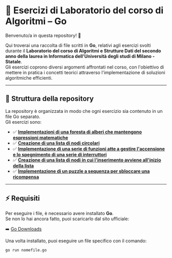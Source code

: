 # 📌 Esercizi di Laboratorio del corso di Algoritmi – Go  

Benvenuto/a in questa repository! 🚀  

Qui troverai una raccolta di file scritti in **Go**, relativi agli esercizi svolti durante il **Laboratorio del corso di Algoritmi e Strutture Dati del secondo anno della laurea in Informatica 
dell'Università degli studi di Milano - Statale**.  
Gli esercizi coprono diversi argomenti affrontati nel corso, con l'obiettivo di mettere in pratica i concetti teorici attraverso l'implementazione di soluzioni algoritmiche efficienti.  

---

## 📂 Struttura della repository  

La repository è organizzata in modo che ogni esercizio sia contenuto in un file Go separato.  
Gli esercizi sono:  

- ✅ [**Implementazioni di una foresta di alberi che mantengono espressioni matematiche**](es1-foresta.go)  
- ✅ [**Creazione di una lista di nodi circolari**](filtro.go)  
- ✅ [**Implementazione di una serie di funzioni atte a gestire l'accensione e lo spegnimento di una serie di interruttori**](interruttori.go)  
- ✅ [**Creazione di una lista di nodi in cui l'inserimento avviene all'inizio della lista**](sposta.go)
- ✅ [**Implementazione di un puzzle a sequenza per sbloccare una ricompensa**](tesoro.go)  

---

## ⚡ Requisiti  

Per eseguire i file, è necessario avere installato **Go**.  
Se non lo hai ancora fatto, puoi scaricarlo dal sito ufficiale:  

➡️ [Go Downloads](https://go.dev/dl/)  

Una volta installato, puoi eseguire un file specifico con il comando:  

```sh
go run nomefile.go
```
